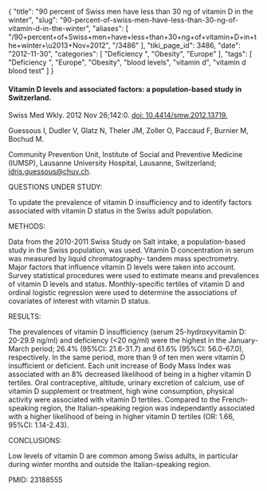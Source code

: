 {
    "title": "90 percent of Swiss men have less than 30 ng of vitamin D in the winter",
    "slug": "90-percent-of-swiss-men-have-less-than-30-ng-of-vitamin-d-in-the-winter",
    "aliases": [
        "/90+percent+of+Swiss+men+have+less+than+30+ng+of+vitamin+D+in+the+winter+\u2013+Nov+2012",
        "/3486"
    ],
    "tiki_page_id": 3486,
    "date": "2012-11-30",
    "categories": [
        "Deficiency ",
        "Obesity",
        "Europe"
    ],
    "tags": [
        "Deficiency ",
        "Europe",
        "Obesity",
        "blood levels",
        "vitamin d",
        "vitamin d blood test"
    ]
}


#### Vitamin D levels and associated factors: a population-based study in Switzerland.

Swiss Med Wkly. 2012 Nov 26;142:0. [doi: 10.4414/smw.2012.13719.](https://doi.org/10.4414/smw.2012.13719.)

Guessous I, Dudler V, Glatz N, Theler JM, Zoller O, Paccaud F, Burnier M, Bochud M.

Community Prevention Unit, Institute of Social and Preventive Medicine (IUMSP), Lausanne University Hospital, Lausanne, Switzerland; idris.guessous@chuv.ch.

QUESTIONS UNDER STUDY:

To update the prevalence of vitamin D insufficiency and to identify factors associated with vitamin D status in the Swiss adult population.

METHODS:

Data from the 2010-2011 Swiss Study on Salt intake, a population-based study in the Swiss population, was used. Vitamin D concentration in serum was measured by liquid chromatography- tandem mass spectrometry. Major factors that influence vitamin D levels were taken into account. Survey statistical procedures were used to estimate means and prevalences of vitamin D levels and status. Monthly-specific tertiles of vitamin D and ordinal logistic regression were used to determine the associations of covariates of interest with vitamin D status.

RESULTS:

The prevalences of vitamin D insufficiency (serum 25-hydroxyvitamin D: 20-29.9 ng/ml) and deficiency (<20 ng/ml) were the highest in the January-March period; 26.4% (95%CI: 21.6-31.7) and 61.6% (95%CI: 56.0-67.0), respectively. In the same period, more than 9 of ten men were vitamin D insufficient or deficient. Each unit increase of Body Mass Index was associated with an 8% decreased likelihood of being in a higher vitamin D tertiles. Oral contraceptive, altitude, urinary excretion of calcium, use of vitamin D supplement or treatment, high wine consumption, physical activity were associated with vitamin D tertiles. Compared to the French-speaking region, the Italian-speaking region was independantly associated with a higher likelihood of being in higher vitamin D tertiles (OR: 1.66, 95%CI: 1.14-2.43).

CONCLUSIONS:

Low levels of vitamin D are common among Swiss adults, in particular during winter months and outside the Italian-speaking region.

PMID: 23188555
